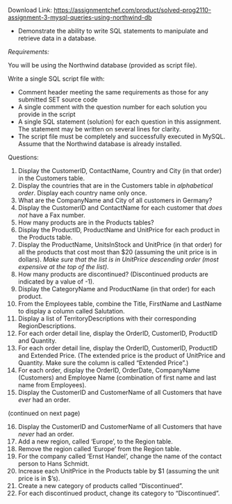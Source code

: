 Download Link: https://assignmentchef.com/product/solved-prog2110-assignment-3-mysql-queries-using-northwind-db
<br>
<ul>

 <li>Demonstrate the ability to write SQL statements to manipulate and retrieve data in a database.</li>

</ul>

<em>Requirements: </em>

You will be using the Northwind database (provided as script file).

Write a single SQL script file with:

<ul>

 <li>Comment header meeting the same requirements as those for any submitted SET source code</li>

 <li>A single comment with the question number for each solution you provide in the script</li>

 <li>A single SQL statement (solution) for each question in this assignment. The statement may be written on several lines for clarity.</li>

 <li>The script file must be completely and successfully executed in MySQL. Assume that the Northwind database is already installed.</li>

</ul>

<em> </em>

Questions:

<ol>

 <li>Display the CustomerID, ContactName, Country and City (in that order) in the Customers table.</li>

 <li>Display the countries that are in the Customers table in <em>alphabetical order</em>. Display each country name only once.</li>

 <li>What are the CompanyName and City of all customers in Germany?</li>

 <li>Display the CustomerID and ContactName for each customer that <em>does not</em> have a Fax number.</li>

 <li>How many products are in the Products tables?</li>

 <li>Display the ProductID, ProductName and UnitPrice for each product in the Products table.</li>

 <li>Display the ProductName, UnitsInStock and UnitPrice (in that order) for all the products that cost most than $20 (assuming the unit price is in dollars). <em>Make sure that the list is in UnitPrice descending order (most expensive at the top of the list).</em></li>

 <li>How many products are discontinued? (Discontinued products are indicated by a value of -1).</li>

 <li>Display the CategoryName and ProductName (in that order) for each product.</li>

 <li>From the Employees table, combine the Title, FirstName and LastName to display a column called Salutation.</li>

 <li>Display a list of TerritoryDescriptions with their corresponding RegionDescriptions.</li>

 <li>For each order detail line, display the OrderID, CustomerID, ProductID and Quantity.</li>

 <li>For each order detail line, display the OrderID, CustomerID, ProductID and Extended Price. (The extended price is the product of UnitPrice and Quantity. Make sure the column is called “Extended Price”.)</li>

 <li>For each order, display the OrderID, OrderDate, CompanyName (Customers) and Employee Name (combination of first name and last name from Employees).</li>

 <li>Display the CustomerID and CustomerName of all Customers that have <em>ever</em> had an order.</li>

</ol>




(continued on next page)

<ol start="16">

 <li>Display the CustomerID and CustomerName of all Customers that have <em>never</em> had an order.</li>

 <li>Add a new region, called ‘Europe’, to the Region table.</li>

 <li>Remove the region called ‘Europe’ from the Region table.</li>

 <li>For the company called ‘Ernst Handel’, change the name of the contact person to Hans Schmidt.</li>

 <li>Increase each UnitPrice in the Products table by $1 (assuming the unit price is in $’s).</li>

 <li>Create a new category of products called “Discontinued”.</li>

 <li>For each discontinued product, change its category to “Discontinued”.</li>

</ol>

<em> </em>